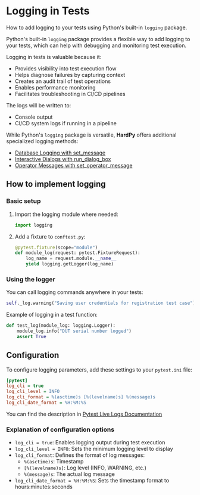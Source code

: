 # Logging in Tests

How to add logging to your tests using Python's built-in `logging` package.

Python's built-in `logging` package provides a flexible way to add logging to your tests, which can help with debugging and monitoring test execution.

Logging in tests is valuable because it:

- Provides visibility into test execution flow
- Helps diagnose failures by capturing context
- Creates an audit trail of test operations
- Enables performance monitoring
- Facilitates troubleshooting in CI/CD pipelines

The logs will be written to:

- Console output
- CI/CD system logs if running in a pipeline

While Python's `logging` package is versatile, **HardPy** offers additional specialized logging methods:

- [Database Logging with set_message](./../features/features.md/#database-logging-with-set_message)
- [Interactive Dialogs with run_dialog_box](./../features/features.md/#interactive-dialogs-with-run_dialog_box) 
- [Operator Messages with set_operator_message](./../features/features.md/#operator-messages-with-set_operator_message)

## How to implement logging

### Basic setup

1. Import the logging module where needed:

    ```python
    import logging
    ```

2. Add a fixture to `conftest.py`:

    ```python
    @pytest.fixture(scope="module")
    def module_log(request: pytest.FixtureRequest):
        log_name = request.module.__name__
        yield logging.getLogger(log_name)
    ```

### Using the logger

You can call logging commands anywhere in your tests:

```python
self._log.warning("Saving user credentials for registration test case")
```

Example of logging in a test function:

```python
def test_log(module_log: logging.Logger):
    module_log.info("DUT serial number logged")
    assert True
```

## Configuration

To configure logging parameters, add these settings to your `pytest.ini` file:

```ini
[pytest]
log_cli = true
log_cli_level = INFO
log_cli_format = %(asctime)s [%(levelname)s] %(message)s
log_cli_date_format = %H:%M:%S
```

You can find the description in [Pytest Live Logs Documentation](https://docs.pytest.org/en/7.1.x/how-to/logging.html#live-logs)

### Explanation of configuration options

- `log_cli = true`: Enables logging output during test execution
- `log_cli_level = INFO`: Sets the minimum logging level to display
- `log_cli_format`: Defines the format of log messages:
  - `%(asctime)s`: Timestamp
  - `[%(levelname)s]`: Log level (INFO, WARNING, etc.)
  - `%(message)s`: The actual log message
- `log_cli_date_format = %H:%M:%S`: Sets the timestamp format to hours:minutes:seconds
